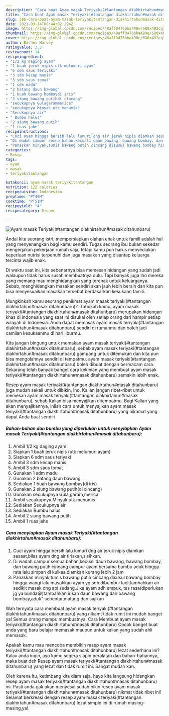 ```yaml
---
description: "Cara buat Ayam masak Teriyaki(#tantangan diakhirtahun#masak ditahunbaru) yang enak dan Mudah Dibuat"
title: "Cara buat Ayam masak Teriyaki(#tantangan diakhirtahun#masak ditahunbaru) yang enak dan Mudah Dibuat"
slug: 386-cara-buat-ayam-masak-teriyakitantangan-diakhirtahunmasak-ditahunbaru-yang-enak-dan-mudah-dibuat
date: 2021-03-14T08:44:02.294Z
image: https://img-global.cpcdn.com/recipes/48aff0476bba490e/680x482cq70/ayam-masak-teriyakitantangan-diakhirtahunmasak-ditahunbaru-foto-resep-utama.jpg
thumbnail: https://img-global.cpcdn.com/recipes/48aff0476bba490e/680x482cq70/ayam-masak-teriyakitantangan-diakhirtahunmasak-ditahunbaru-foto-resep-utama.jpg
cover: https://img-global.cpcdn.com/recipes/48aff0476bba490e/680x482cq70/ayam-masak-teriyakitantangan-diakhirtahunmasak-ditahunbaru-foto-resep-utama.jpg
author: Rachel Harvey
ratingvalue: 3.3
reviewcount: 14
recipeingredient:
- "1/2 kg daging ayam"
- "1 buah jeruk nipis utk melumuri ayam"
- "6 sdm saus teriyaki"
- "3 sdm kecap manis"
- "3 sdm saus tomat"
- "1 sdm madu"
- "2 batang daun bawang"
- "1 buah bawang bombaydi iris"
- "2 siung bawang putihdi cincang"
- "secukupnya Gulagarammerica"
- "secukupnya Minyak utk menumis"
- "Secukupnya air"
- " Bumbu halus"
- "2 siung bawang putih"
- "1 ruas jahe"
recipeinstructions:
- "Cuci ayam hingga bersih lalu lumuri dng air jeruk nipis diamkan sesaat,bilas ayam dng air tiriskan,sisihkan."
- "Di wadah campur semua bahan,kecuali daun bawang, bawang bombay, dan bawang putih cincang campur ayam bersama bumbu aduk hingga rata lalu simpan di kulkas,diamkan kurang lebih 2 jam"
- "Panaskan minyak,tumis bawang putih cincang disusul bawang bombay hingga wangi lalu masukkan ayam yg sdh dibumbui tadi,tambahkan air sedikit masak dng api sedang.Jika ayam sdh empuk, tes rasa(diperlukan jg ya bunda😀)tambahkan irisan daun bawang dan bawang bombay,aduk&#34; sebentar,matang dan sajikan"
categories:
- Resep
tags:
- ayam
- masak
- teriyakitantangan

katakunci: ayam masak teriyakitantangan 
nutrition: 122 calories
recipecuisine: Indonesian
preptime: "PT40M"
cooktime: "PT51M"
recipeyield: "4"
recipecategory: Dinner

---
```



![Ayam masak Teriyaki(#tantangan diakhirtahun#masak ditahunbaru)](https://img-global.cpcdn.com/recipes/48aff0476bba490e/680x482cq70/ayam-masak-teriyakitantangan-diakhirtahunmasak-ditahunbaru-foto-resep-utama.jpg)

Andai kita seorang istri, mempersiapkan olahan enak untuk famili adalah hal yang menyenangkan bagi kamu sendiri. Tugas seorang ibu bukan sekedar mengerjakan pekerjaan rumah saja, tetapi kamu pun harus menyediakan keperluan nutrisi terpenuhi dan juga masakan yang disantap keluarga tercinta wajib enak.

Di waktu  saat ini, kita sebenarnya bisa memesan hidangan yang sudah jadi walaupun tidak harus susah membuatnya dulu. Tapi banyak juga lho mereka yang memang mau menghidangkan yang terenak untuk keluarganya. Sebab, menghidangkan masakan sendiri akan jauh lebih bersih dan kita pun bisa menyesuaikan masakan tersebut berdasarkan kesukaan famili. 



Mungkinkah kamu seorang penikmat ayam masak teriyaki(#tantangan diakhirtahun#masak ditahunbaru)?. Tahukah kamu, ayam masak teriyaki(#tantangan diakhirtahun#masak ditahunbaru) merupakan hidangan khas di Indonesia yang saat ini disukai oleh setiap orang dari hampir setiap wilayah di Indonesia. Anda dapat memasak ayam masak teriyaki(#tantangan diakhirtahun#masak ditahunbaru) sendiri di rumahmu dan boleh jadi camilan kesukaanmu di hari liburmu.

Kita jangan bingung untuk memakan ayam masak teriyaki(#tantangan diakhirtahun#masak ditahunbaru), sebab ayam masak teriyaki(#tantangan diakhirtahun#masak ditahunbaru) gampang untuk ditemukan dan kita pun bisa mengolahnya sendiri di tempatmu. ayam masak teriyaki(#tantangan diakhirtahun#masak ditahunbaru) boleh dibuat dengan bermacam cara. Sekarang telah banyak banget cara kekinian yang membuat ayam masak teriyaki(#tantangan diakhirtahun#masak ditahunbaru) semakin lebih enak.

Resep ayam masak teriyaki(#tantangan diakhirtahun#masak ditahunbaru) juga mudah sekali untuk dibikin, lho. Kalian jangan ribet-ribet untuk memesan ayam masak teriyaki(#tantangan diakhirtahun#masak ditahunbaru), sebab Kalian bisa menyajikan ditempatmu. Bagi Kalian yang akan menyajikannya, inilah cara untuk menyajikan ayam masak teriyaki(#tantangan diakhirtahun#masak ditahunbaru) yang nikamat yang dapat Anda buat sendiri.

<!--inarticleads1-->

##### Bahan-bahan dan bumbu yang diperlukan untuk menyiapkan Ayam masak Teriyaki(#tantangan diakhirtahun#masak ditahunbaru):

1. Ambil 1/2 kg daging ayam
1. Siapkan 1 buah jeruk nipis (utk melumuri ayam)
1. Siapkan 6 sdm saus teriyaki
1. Ambil 3 sdm kecap manis
1. Ambil 3 sdm saus tomat
1. Gunakan 1 sdm madu
1. Gunakan 2 batang daun bawang
1. Sediakan 1 buah bawang bombay(di iris)
1. Gunakan 2 siung bawang putih(di cincang)
1. Gunakan secukupnya Gula,garam,merica
1. Ambil secukupnya Minyak utk menumis
1. Sediakan Secukupnya air
1. Sediakan  Bumbu halus
1. Ambil 2 siung bawang putih
1. Ambil 1 ruas jahe




<!--inarticleads2-->

##### Cara menyiapkan Ayam masak Teriyaki(#tantangan diakhirtahun#masak ditahunbaru):

1. Cuci ayam hingga bersih lalu lumuri dng air jeruk nipis diamkan sesaat,bilas ayam dng air tiriskan,sisihkan.
1. Di wadah campur semua bahan,kecuali daun bawang, bawang bombay, dan bawang putih cincang campur ayam bersama bumbu aduk hingga rata lalu simpan di kulkas,diamkan kurang lebih 2 jam
1. Panaskan minyak,tumis bawang putih cincang disusul bawang bombay hingga wangi lalu masukkan ayam yg sdh dibumbui tadi,tambahkan air sedikit masak dng api sedang.Jika ayam sdh empuk, tes rasa(diperlukan jg ya bunda😀)tambahkan irisan daun bawang dan bawang bombay,aduk&#34; sebentar,matang dan sajikan




Wah ternyata cara membuat ayam masak teriyaki(#tantangan diakhirtahun#masak ditahunbaru) yang nikamt tidak rumit ini mudah banget ya! Semua orang mampu membuatnya. Cara Membuat ayam masak teriyaki(#tantangan diakhirtahun#masak ditahunbaru) Cocok banget buat anda yang baru belajar memasak maupun untuk kalian yang sudah ahli memasak.

Apakah kamu mau mencoba membikin resep ayam masak teriyaki(#tantangan diakhirtahun#masak ditahunbaru) lezat sederhana ini? Kalau anda ingin, ayo kamu segera siapin peralatan dan bahan-bahannya, maka buat deh Resep ayam masak teriyaki(#tantangan diakhirtahun#masak ditahunbaru) yang lezat dan tidak rumit ini. Sangat mudah kan. 

Oleh karena itu, ketimbang kita diam saja, hayo kita langsung hidangkan resep ayam masak teriyaki(#tantangan diakhirtahun#masak ditahunbaru) ini. Pasti anda gak akan menyesal sudah bikin resep ayam masak teriyaki(#tantangan diakhirtahun#masak ditahunbaru) nikmat tidak ribet ini! Selamat berkreasi dengan resep ayam masak teriyaki(#tantangan diakhirtahun#masak ditahunbaru) lezat simple ini di rumah masing-masing,ya!.

